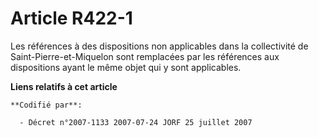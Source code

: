 # Article R422-1

Les références à des dispositions non applicables dans la collectivité de Saint-Pierre-et-Miquelon sont remplacées par les
références aux dispositions ayant le même objet qui y sont applicables.

**Liens relatifs à cet article**

	**Codifié par**:

	  - Décret n°2007-1133 2007-07-24 JORF 25 juillet 2007
